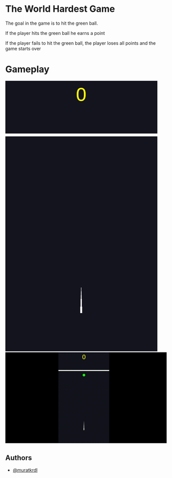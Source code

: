 
# The World Hardest Game

The goal in the game is to hit the green ball.

If the player hits the green ball he earns a point

If the player fails to hit the green ball, the player loses all points and the game starts over


# Gameplay

<img src="https://github.com/muratkrdl/Tricky-Disk/blob/main/Picture.png" width="auto">

<img src="https://github.com/muratkrdl/Tricky-Disk/blob/main/Tricky%20Disk.gif" width="auto">


## Authors

- [@muratkrdl](https://github.com/muratkrdl)

